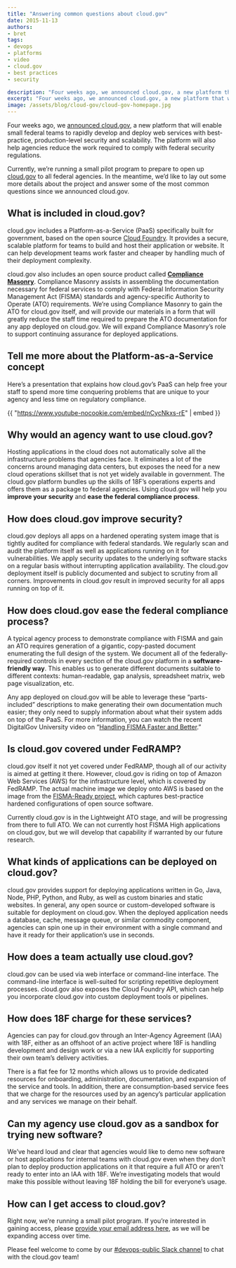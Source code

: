 ```yaml
---
title: "Answering common questions about cloud.gov"
date: 2015-11-13
authors:
- bret
tags:
- devops
- platforms
- video
- cloud.gov
- best practices
- security

description: "Four weeks ago, we announced cloud.gov, a new platform that will enable small federal teams to rapidly develop and deploy web services with best-practice, production-level security and scalability. Currently, we’re running a small pilot program to prepare to open up cloud.gov to all federal agencies. In the meantime, we’d like to lay out some more details about the project and answer some common questions."
excerpt: "Four weeks ago, we announced cloud.gov, a new platform that will enable small federal teams to rapidly develop and deploy web services with best-practice, production-level security and scalability. Currently, we’re running a small pilot program to prepare to open up cloud.gov to all federal agencies. In the meantime, we’d like to lay out some more details about the project and answer some common questions."
image: /assets/blog/cloud-gov/cloud-gov-homepage.jpg
---
```


Four weeks ago, we [announced cloud.gov](https://18f.gsa.gov/2015/10/09/cloud-gov-launch/), a new
platform that will enable small federal teams to rapidly develop and
deploy web services with best-practice, production-level security and
scalability. The platform will also help agencies reduce the work
required to comply with federal security regulations.

Currently, we’re running a small pilot program to prepare to open up
[cloud.gov](https://cloud.gov) to all federal agencies. In the
meantime, we’d like to lay out some more details about the project and
answer some of the most common questions since we announced cloud.gov.

## What is included in cloud.gov?

cloud.gov includes a Platform-as-a-Service (PaaS) specifically built for
government, based on the open source [Cloud
Foundry](https://www.cloudfoundry.org/). It provides a secure, scalable
platform for teams to build and host their application or website. It
can help development teams work faster and cheaper by handling much of
their deployment complexity.

cloud.gov also includes an open source product called [**Compliance
Masonry**](https://github.com/18F/compliance-masonry). Compliance Masonry
assists in assembling the documentation necessary for federal services
to comply with Federal Information Security Management Act (FISMA)
standards and agency-specific Authority to Operate (ATO) requirements.
We’re using Compliance Masonry to gain the ATO for cloud.gov itself, and
will provide our materials in a form that will greatly reduce the staff
time required to prepare the ATO documentation for any app deployed on
cloud.gov. We will expand Compliance Masonry’s role to support continuing
assurance for deployed applications.

## Tell me more about the Platform-as-a-Service concept

Here’s a presentation that explains how cloud.gov’s PaaS can help free
your staff to spend more time conquering problems that are unique to
your agency and less time on regulatory compliance.

{{ "https://www.youtube-nocookie.com/embed/nCycNkxs-rE" | embed }}

## Why would an agency want to use cloud.gov?

Hosting applications in the cloud does not automatically solve all the
infrastructure problems that agencies face. It eliminates a lot of the
concerns around managing data centers, but exposes the need for a new
cloud operations skillset that is not yet widely available in
government. The cloud.gov platform bundles up the skills of 18F’s
operations experts and offers them as a package to federal agencies.
Using cloud.gov will help you **improve your security** and **ease the
federal compliance process**.

## How does cloud.gov improve security?

cloud.gov deploys all apps on a hardened operating system image that is
tightly audited for compliance with federal standards. We regularly scan
and audit the platform itself as well as applications running on it for
vulnerabilities. We apply security updates to the underlying software
stacks on a regular basis without interrupting application availability.
The cloud.gov deployment itself is publicly documented and subject to
scrutiny from all corners. Improvements in cloud.gov result in improved
security for all apps running on top of it.

## How does cloud.gov ease the federal compliance process?

A typical agency process to demonstrate compliance with FISMA and gain
an ATO requires generation of a gigantic, copy-pasted document
enumerating the full design of the system. We document all of the
federally-required controls in every section of the cloud.gov platform
in a **software-friendly way**. This enables us to generate different
documents suitable to different contexts: human-readable, gap analysis,
spreadsheet matrix, web page visualization, etc.

Any app deployed on cloud.gov will be able to leverage these
“parts-included” descriptions to make generating their own documentation
much easier; they only need to supply information about what their
system adds on top of the PaaS. For more information, you can watch the
recent DigitalGov University video on “[Handling FISMA Faster and
Better](https://www.youtube.com/watch?v=T1S52B1-NT4).”

## Is cloud.gov covered under FedRAMP?

cloud.gov itself it not yet covered under FedRAMP, though all of our
activity is aimed at getting it there. However, cloud.gov is riding on
top of Amazon Web Services (AWS) for the infrastructure level, which is
covered by FedRAMP. The actual machine image we deploy onto AWS is based
on the image from the [FISMA-Ready project](https://github.com/fisma-ready),
which captures best-practice hardened configurations of open source
software.

Currently cloud.gov is in the Lightweight ATO stage, and will be
progressing from there to full ATO. We can not currently host FISMA High
applications on cloud.gov, but we will develop that capability if
warranted by our future research.

## What kinds of applications can be deployed on cloud.gov?

cloud.gov provides support for deploying applications written in Go,
Java, Node, PHP, Python, and Ruby, as well as custom binaries and static
websites. In general, any open source or custom-developed software is
suitable for deployment on cloud.gov. When the deployed application
needs a database, cache, message queue, or similar commodity component,
agencies can spin one up in their environment with a single command and
have it ready for their application’s use in seconds.

## How does a team actually use cloud.gov?

cloud.gov can be used via web interface or command-line interface. The
command-line interface is well-suited for scripting repetitive
deployment processes. cloud.gov also exposes the Cloud Foundry API,
which can help you incorporate cloud.gov into custom deployment tools or
pipelines.

## How does 18F charge for these services?

Agencies can pay for cloud.gov through an Inter-Agency Agreement (IAA)
with 18F, either as an offshoot of an active project where 18F is
handling development and design work or via a new IAA explicitly for
supporting their own team’s delivery activities.

There is a flat fee for 12 months which allows us to provide dedicated
resources for onboarding, administration, documentation, and expansion
of the service and tools. In addition, there are consumption-based
service fees that we charge for the resources used by an agency’s
particular application and any services we manage on their behalf.

## Can my agency use cloud.gov as a sandbox for trying new software?

We’ve heard loud and clear that agencies would like to demo new software
or host applications for internal teams with cloud.gov even when they
don’t plan to deploy production applications on it that require a full
ATO or aren’t ready to enter into an IAA with 18F. We’re investigating
models that would make this possible without leaving 18F holding the
bill for everyone’s usage.

## How can I get access to cloud.gov?

Right now, we’re running a small pilot program. If you’re interested in
gaining access, please [provide your email address here](https://cloud.gov/#contact), as we will be expanding access over time.

Please feel welcome to come by our [#devops-public Slack
channel](https://chat.18f.gov/?channel=devops-public) to chat with the cloud.gov team!
